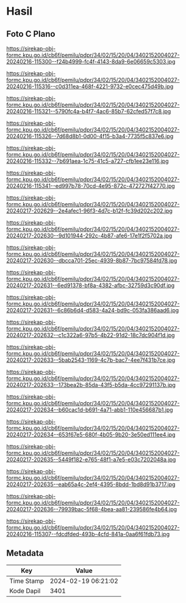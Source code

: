 # Hasil

## Foto C Plano

https://sirekap-obj-formc.kpu.go.id/cb6f/pemilu/pdpr/34/02/15/20/04/3402152004027-20240216-115300--f24b4999-fc4f-4143-8da9-6e06659c5303.jpg

https://sirekap-obj-formc.kpu.go.id/cb6f/pemilu/pdpr/34/02/15/20/04/3402152004027-20240216-115316--c0d311ea-468f-4221-9732-e0cec475d49b.jpg

https://sirekap-obj-formc.kpu.go.id/cb6f/pemilu/pdpr/34/02/15/20/04/3402152004027-20240216-115321--5790fc4a-b4f7-4ac6-85b7-62cfed57f7c8.jpg

https://sirekap-obj-formc.kpu.go.id/cb6f/pemilu/pdpr/34/02/15/20/04/3402152004027-20240216-115326--7d68d8b1-0d00-4f15-b3a4-7735f5c837e6.jpg

https://sirekap-obj-formc.kpu.go.id/cb6f/pemilu/pdpr/34/02/15/20/04/3402152004027-20240216-115332--7b691aea-1c75-41c5-a727-cfb1ee23e116.jpg

https://sirekap-obj-formc.kpu.go.id/cb6f/pemilu/pdpr/34/02/15/20/04/3402152004027-20240216-115341--ed997b78-70cd-4e95-872c-472727f42770.jpg

https://sirekap-obj-formc.kpu.go.id/cb6f/pemilu/pdpr/34/02/15/20/04/3402152004027-20240217-202629--2e4afec1-96f3-4d7c-b12f-fc39d202c202.jpg

https://sirekap-obj-formc.kpu.go.id/cb6f/pemilu/pdpr/34/02/15/20/04/3402152004027-20240217-202630--9d101944-292c-4b87-afe6-17e1f2f5702a.jpg

https://sirekap-obj-formc.kpu.go.id/cb6f/pemilu/pdpr/34/02/15/20/04/3402152004027-20240217-202630--dbcca701-25ec-4939-8b87-7bc97584fd78.jpg

https://sirekap-obj-formc.kpu.go.id/cb6f/pemilu/pdpr/34/02/15/20/04/3402152004027-20240217-202631--6ed91378-bf8a-4382-afbc-32759d3c90df.jpg

https://sirekap-obj-formc.kpu.go.id/cb6f/pemilu/pdpr/34/02/15/20/04/3402152004027-20240217-202631--6c86b6d4-d583-4a24-bd9c-053fa386aad6.jpg

https://sirekap-obj-formc.kpu.go.id/cb6f/pemilu/pdpr/34/02/15/20/04/3402152004027-20240217-202632--c1c322a6-97b5-4b22-91d2-18c7dc904f1d.jpg

https://sirekap-obj-formc.kpu.go.id/cb6f/pemilu/pdpr/34/02/15/20/04/3402152004027-20240217-202633--5bab2543-1169-4c7b-bac7-4ee7f431b7ce.jpg

https://sirekap-obj-formc.kpu.go.id/cb6f/pemilu/pdpr/34/02/15/20/04/3402152004027-20240217-202633--173bea2b-85da-43f5-b5da-4cc97291137b.jpg

https://sirekap-obj-formc.kpu.go.id/cb6f/pemilu/pdpr/34/02/15/20/04/3402152004027-20240217-202634--b60cac1d-b691-4a71-abb1-110e456687b1.jpg

https://sirekap-obj-formc.kpu.go.id/cb6f/pemilu/pdpr/34/02/15/20/04/3402152004027-20240217-202634--653f67e5-680f-4b05-9b20-3e50ed111ee4.jpg

https://sirekap-obj-formc.kpu.go.id/cb6f/pemilu/pdpr/34/02/15/20/04/3402152004027-20240217-202635--5449f182-e765-48f1-a7e5-e03c7202048a.jpg

https://sirekap-obj-formc.kpu.go.id/cb6f/pemilu/pdpr/34/02/15/20/04/3402152004027-20240217-202635--eab65a4c-2ef4-4395-8bdd-1bd8d91b3717.jpg

https://sirekap-obj-formc.kpu.go.id/cb6f/pemilu/pdpr/34/02/15/20/04/3402152004027-20240217-202636--79939bac-5f68-4bea-aa81-239586fe4b64.jpg

https://sirekap-obj-formc.kpu.go.id/cb6f/pemilu/pdpr/34/02/15/20/04/3402152004027-20240216-115307--fdcdfded-493b-4cfd-841a-0aa6f61fdb73.jpg


## Metadata

| Key        | Value               |
| ---------- | ------------------- |
| Time Stamp | 2024-02-19 06:21:02 |
| Kode Dapil | 3401                |



